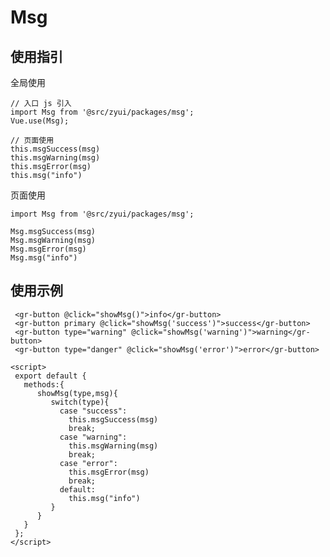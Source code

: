 # Msg

## 使用指引

全局使用
```vue
// 入口 js 引入
import Msg from '@src/zyui/packages/msg';
Vue.use(Msg);

// 页面使用
this.msgSuccess(msg)
this.msgWarning(msg)
this.msgError(msg)
this.msg("info")
```

页面使用
```vue
import Msg from '@src/zyui/packages/msg';

Msg.msgSuccess(msg)
Msg.msgWarning(msg)
Msg.msgError(msg)
Msg.msg("info")
```


## 使用示例
<template>
  <div style="padding:10px 0">
    <div style="margin-bottom:10px">
      <gr-button @click="showMsg()">info</gr-button>
      <gr-button primary @click="showMsg('success')">success</gr-button>
      <gr-button type="warning" @click="showMsg('warning')">warning</gr-button>
      <gr-button type="danger" @click="showMsg('error')">error</gr-button>
    </div>
  </div>
</template>

 ```vue
  <gr-button @click="showMsg()">info</gr-button>
  <gr-button primary @click="showMsg('success')">success</gr-button>
  <gr-button type="warning" @click="showMsg('warning')">warning</gr-button>
  <gr-button type="danger" @click="showMsg('error')">error</gr-button>

<script>
  export default {
    methods:{
       showMsg(type,msg){
          switch(type){
            case "success":
              this.msgSuccess(msg)
              break;
            case "warning":
              this.msgWarning(msg)
              break;
            case "error":
              this.msgError(msg)
              break;
            default:
              this.msg("info")
          }
       }
    }
  };
</script>
 ```

<script>
  export default {
    methods:{
       showMsg(type,msg){
          switch(type){
            case "success":
              this.msgSuccess(msg)
              break;
            case "warning":
              this.msgWarning(msg)
              break;
            case "error":
              this.msgError(msg)
              break;
            default:
              this.msg("info")
          }
       }
    }
  };
</script>
